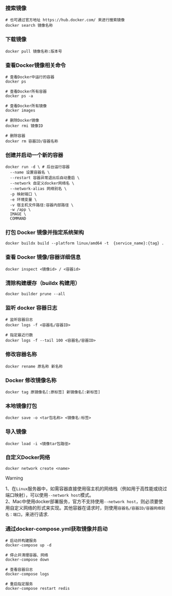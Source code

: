 ### 搜索镜像
```shell
# 也可通过官方地址 https://hub.docker.com/ 来进行搜索镜像
docker search 镜像名称
```

### 下载镜像
```shell
docker pull 镜像名称:版本号
```

### 查看Docker镜像相关命令
```shell
# 查看Docker中运行的容器
docker ps

# 查看Docker所有容器
docker ps -a

# 查看Docker所有镜像
docker images

# 删除Docker镜像
docker rmi 镜像ID

# 删除容器
docker rm 容器ID/容器名称
```

### 创建并启动一个新的容器
```shell
docker run -d \ # 后台运行容器
  --name 设置容器名 \
  --restart 容器异常退出后自动重启 \
  --network 自定义docker网络名 \
  --network-alias 网络别名 \
  -p 映射端口 \
  -e 环境变量 \
  -v 宿主机文件路径:容器内部路径 \
  -w /app \    
  IMAGE \
  COMMAND 
```

### 打包 Docker 镜像并指定系统架构
```shell
docker buildx build --platform linux/amd64 -t  {service_name}:{tag} .
```

### 查看 Docker 镜像/容器详细信息
```shell
docker inspect <镜像id> / <容器id>
```

### 清除构建缓存（buildx 构建用）
```shell
docker builder prune --all
```

### 监听 docker 容器日志
```shell
# 监听容器日志
docker logs -f <容器名/容器ID>

# 指定最近行数
docker logs -f --tail 100 <容器名/容器ID>
```

### 修改容器名称
```shell
docker rename 原名称 新名称
```

### Docker 修改镜像名称
```shell
docker tag 原镜像名[:原标签] 新镜像名[:新标签]
```
### 本地镜像打包
```shell
docker save -o <tar包名称> <镜像名:标签>
```

### 导入镜像
```shell
docker load -i <镜像tar包路径>
```

### 自定义Docker网络
```shell
docker network create <name>
```
> [!Warning]
> 1、在`Linux`服务器中，如需容器直接使用宿主机的网络栈（例如用于高性能或绕过端口映射），可以使用`--network host`模式。\
> 2、Mac中使用docker部署服务，官方不支持使用`--network host`，则必须要使用自定义网络的形式来实现。其他容器在请求时，则使用`容器名/容器ID/容器网络别名：端口`，来进行请求.

### 通过docker-compose.yml获取镜像并启动
```shell
# 启动并构建服务
docker-compose up -d

# 停止并清理容器、网络
docker-compose down

# 查看容器日志
docker-compose logs

# 重启指定服务
docker-compose restart redis
```